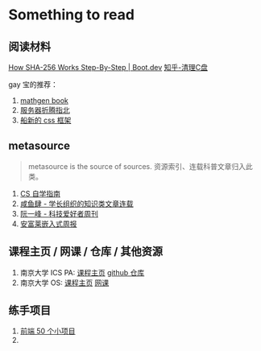 # Something to read

## 阅读材料

[How SHA-256 Works Step-By-Step | Boot.dev](https://blog.boot.dev/cryptography/how-sha-2-works-step-by-step-sha-256/)
[知乎-清理C盘](https://zhuanlan.zhihu.com/p/427183314)

gay 宝的推荐：

1. [mathgen book](https://thatsmathematics.com/blog/mathgen-books/)
2. [服务器折腾指北](https://blog.laoda.de/archives/posts)
3. [船新的 css 框架](https://github.com/tailwindlabs/tailwindcss)

## metasource

> metasource is the source of sources. 资源索引、连载科普文章归入此类。

1. [CS 自学指南](https://csdiy.wiki/)
2. [咸鱼肆 - 学长组织的知识类文章连载](https://www.yuque.com/xianyuxuan/saltfish_shop/)
3. [阮一峰 - 科技爱好者周刊](https://github.com/ruanyf/weekly)
4. [安富莱嵌入式周报](https://www.armbbs.cn/forum.php?mod=forumdisplay&fid=12&filter=typeid&typeid=104)


## 课程主页 / 网课 / 仓库 / 其他资源

1. 南京大学 ICS PA: [课程主页](https://nju-projectn.github.io/ics-pa-gitbook/ics2022/) [github 仓库](https://github.com/NJU-ProjectN/ics-pa-gitbook)
2. 南京大学 OS: [课程主页](http://jyywiki.cn/OS/2022/) [网课](https://space.bilibili.com/202224425/channel/collectiondetail?sid=192498&ctype=0)

## 练手项目

1. [前端 50 个小项目](https://github.com/bradtraversy/50projects50days)
2. 